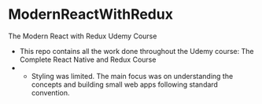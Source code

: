 # ModernReactWithRedux
The Modern React with Redux Udemy Course
- This repo contains all the work done throughout the Udemy course: The Complete React Native and Redux Course
- - Styling was limited. The main focus was on understanding the concepts and building small web apps following standard convention.
